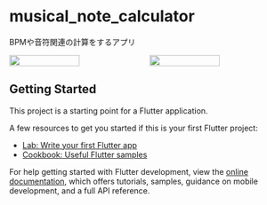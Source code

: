 # musical_note_calculator

BPMや音符関連の計算をするアプリ<br>

<div style="display: flex; justify-content: space-between;">
  <img src="https://github.com/user-attachments/assets/96fd0d06-fc3d-430b-a02e-f13ad2c1c9d1" width="50%" />
  <img src="https://github.com/user-attachments/assets/1596c8f5-eeb8-45cd-a1fd-42935688498a" width="50%" />
</div>



## Getting Started

This project is a starting point for a Flutter application.

A few resources to get you started if this is your first Flutter project:

- [Lab: Write your first Flutter app](https://docs.flutter.dev/get-started/codelab)
- [Cookbook: Useful Flutter samples](https://docs.flutter.dev/cookbook)

For help getting started with Flutter development, view the
[online documentation](https://docs.flutter.dev/), which offers tutorials,
samples, guidance on mobile development, and a full API reference.
